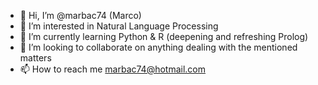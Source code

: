 - 👋 Hi, I’m @marbac74 (Marco)
- 👀 I’m interested in Natural Language Processing
- 🌱 I’m currently learning Python & R (deepening and refreshing Prolog)
- 💞️ I’m looking to collaborate on anything dealing with the mentioned matters
- 📫 How to reach me marbac74@hotmail.com

<!---
marbac74/marbac74 is a ✨ special ✨ repository because its `README.md` (this file) appears on your GitHub profile.
You can click the Preview link to take a look at your changes.
--->
